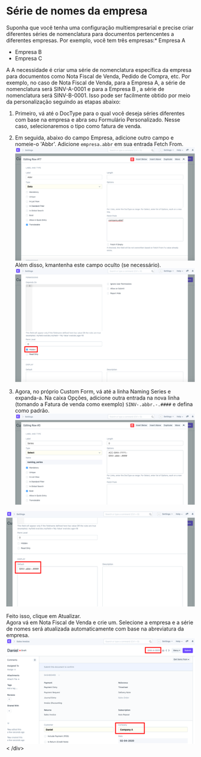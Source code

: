 # Série de nomes da empresa


Suponha que você tenha uma configuração multiempresarial e precise criar diferentes séries de nomenclatura para documentos pertencentes a diferentes empresas. Por exemplo, você tem três empresas:* Empresa A
* Empresa B
* Empresa C

A A necessidade é criar uma série de nomenclatura específica da empresa para documentos como Nota Fiscal de Venda, Pedido de Compra, etc. Por exemplo, no caso de Nota Fiscal de Venda, para a Empresa A, a série de nomenclatura será SINV-A-0001 e para a Empresa B , a série de nomenclatura será SINV-B-0001. Isso pode ser facilmente obtido por meio da personalização seguindo as etapas abaixo:  
1) Primeiro, vá até o DocType para o qual você deseja séries diferentes com base na empresa e abra seu Formulário Personalizado. Nesse caso, selecionaremos o tipo como fatura de venda.  
2) Em seguida, abaixo do campo Empresa, adicione outro campo e nomeie-o 'Abbr'. Adicione `empresa.abbr` em sua entrada Fetch From.  
![](/files/3mLkrQs.png)  
Além disso, kmantenha este campo oculto (se necessário).  
![](/files/w6DS7FY.png)  
  
3) Agora, no próprio Custom Form, vá até a linha Naming Series e expanda-a. Na caixa Opções, adicione outra entrada na nova linha (tomando a Fatura de venda como exemplo) `SINV-.abbr.-.####` e defina como padrão.  
![](/files/WAE0FQA.png)   
  
![](/files/2GJ5YLM.png)  
  
Feito isso, clique em Atualizar.  
Agora vá em Nota Fiscal de Venda e crie um. Selecione a empresa e a série de nomes será atualizada automaticamente com base na abreviatura da empresa.  
![](/files/PrEgDa7.png)< /div>